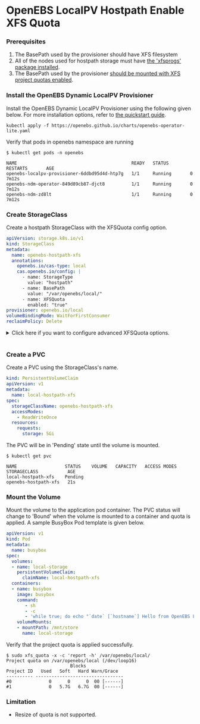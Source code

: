 # OpenEBS LocalPV Hostpath Enable XFS Quota

### Prerequisites

1. The BasePath used by the provisioner should have XFS filesystem
2. All of the nodes used for hostpath storage must have [the 'xfsprogs' package installed](./prerequisites.md).
3. The BasePath used by the provisioner [should be mounted with XFS project quotas enabled](./prerequisites.md).

### Install the OpenEBS Dynamic LocalPV Provisioner
Install the OpenEBS Dynamic LocalPV Provisioner using the following given below. For more installation options, refer to [the quickstart guide](../../../quickstart.md).
```console
kubectl apply -f https://openebs.github.io/charts/openebs-operator-lite.yaml
```

Verify that pods in openebs namespace are running
```console
$ kubectl get pods -n openebs

NAME                                           READY   STATUS    RESTARTS       AGE
openebs-localpv-provisioner-6ddbd95d4d-htp7g   1/1     Running       0          7m12s
openebs-ndm-operator-849d89cb87-djct8          1/1     Running       0          7m12s
openebs-ndm-zd8lt                              1/1     Running       0          7m12s
```

### Create StorageClass

Create a hostpath StorageClass with the XFSQuota config option.
```yaml
apiVersion: storage.k8s.io/v1
kind: StorageClass
metadata:
  name: openebs-hostpath-xfs
  annotations:
    openebs.io/cas-type: local
    cas.openebs.io/config: |
      - name: StorageType
        value: "hostpath"
      - name: BasePath
        value: "/var/openebs/local/"
      - name: XFSQuota
        enabled: "true"
provisioner: openebs.io/local
volumeBindingMode: WaitForFirstConsumer
reclaimPolicy: Delete
```
<details>
  <summary>Click here if you want to configure advanced XFSQuota options.</summary>
  
  ```yaml
  apiVersion: storage.k8s.io/v1
  kind: StorageClass
  metadata:
    name: openebs-hostpath-xfs
    annotations:
      openebs.io/cas-type: local
      cas.openebs.io/config: |
        - name: StorageType
          value: "hostpath"
        - name: BasePath
          value: "/var/openebs/local/"
        - name: XFSQuota
          enabled: "true"
          data:
            softLimitGrace: "0%"
            hardLimitGrace: "0%"
  provisioner: openebs.io/local
  volumeBindingMode: WaitForFirstConsumer
  reclaimPolicy: Delete
  ```
  
  `softLimitGrace` and `hardLimitGrace` with PV Storage Request will decide the soft limit and hard limit to be set beyond the storage capacity of the PV.
  
  The size of a limit will be as follows:<br>
  &nbsp;&nbsp;&nbsp;&nbsp;&nbsp;&nbsp;&nbsp;&nbsp;Size of PV storage request * ( 1 + LimitGrace% )

  Setting no value defaults to --> softLimitGrace: "0%" / hardLimitGrace: "0%"<br>
  This limits capacity to the what was specified in the PV storage request.<br>

  For a PV with 100Gi capacity, and values --> softLimitGrace: "90%" / hardLimitGrace: "100%"<br>
  This sets the soft limit at 190Gi and the hard limit at 200Gi.
  
  Anyone one of hardLimitGrace or softLimitGrace can also be used.<br>
  [Click here](https://man7.org/linux/man-pages/man8/xfs_quota.8.html#QUOTA_OVERVIEW) for detailed instructions about soft and hard limits.

</details><br>

### Create a PVC

Create a PVC using the StorageClass's name.
```yaml
kind: PersistentVolumeClaim
apiVersion: v1
metadata:
  name: local-hostpath-xfs
spec:
  storageClassName: openebs-hostpath-xfs
  accessModes:
    - ReadWriteOnce
  resources:
    requests:
      storage: 5Gi
```
The PVC will be in 'Pending' state until the volume is mounted.
```console
$ kubectl get pvc

NAME                  STATUS    VOLUME   CAPACITY   ACCESS MODES   STORAGECLASS           AGE
local-hostpath-xfs    Pending                                      openebs-hostpath-xfs   21s
```

### Mount the Volume
Mount the volume to the application pod container. The PVC status will change to 'Bound' when the volume is mounted to a container and quota is applied. A sample BusyBox Pod template is given below.
```yaml
apiVersion: v1
kind: Pod
metadata:
  name: busybox
spec:
  volumes:
  - name: local-storage
    persistentVolumeClaim:
      claimName: local-hostpath-xfs
  containers:
  - name: busybox
    image: busybox
    command:
       - sh
       - -c
       - 'while true; do echo "`date` [`hostname`] Hello from OpenEBS Local PV." >> /mnt/store/greet.txt; sleep $(($RANDOM % 5 + 300)); done'
    volumeMounts:
    - mountPath: /mnt/store
      name: local-storage
```

Verify that the project quota is applied successfully.
```console
$ sudo xfs_quota -x -c 'report -h' /var/openebs/local/  
Project quota on /var/openebs/local (/dev/loop16)
                        Blocks              
Project ID   Used   Soft   Hard Warn/Grace   
---------- --------------------------------- 
#0              0      0      0  00 [------]
#1              0   5.7G   6.7G  00 [------]
```
### Limitation
* Resize of quota is not supported.